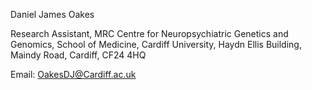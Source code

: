 Daniel James Oakes

Research Assistant,
MRC Centre for Neuropsychiatric Genetics and Genomics,
School of Medicine, 
Cardiff University, 
Haydn Ellis Building, 
Maindy Road, 
Cardiff,
CF24 4HQ

Email: OakesDJ@Cardiff.ac.uk
